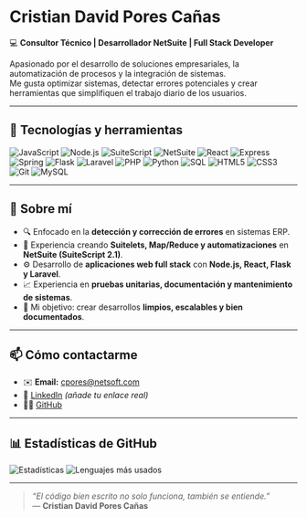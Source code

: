 # Cristian David Pores Cañas

💻 **Consultor Técnico | Desarrollador NetSuite | Full Stack Developer**

Apasionado por el desarrollo de soluciones empresariales, la automatización de procesos y la integración de sistemas.  
Me gusta optimizar sistemas, detectar errores potenciales y crear herramientas que simplifiquen el trabajo diario de los usuarios.

---

## 🚀 Tecnologías y herramientas
![JavaScript](https://img.shields.io/badge/JavaScript-ES6+-yellow)
![Node.js](https://img.shields.io/badge/Node.js-18-green)
![SuiteScript](https://img.shields.io/badge/SuiteScript-2.1-blue)
![NetSuite](https://img.shields.io/badge/ERP-NetSuite-blueviolet)
![React](https://img.shields.io/badge/React-20232A?logo=react)
![Express](https://img.shields.io/badge/Express.js-000000?logo=express)
![Spring](https://img.shields.io/badge/Spring-6DB33F?logo=spring)
![Flask](https://img.shields.io/badge/Flask-000000?logo=flask)
![Laravel](https://img.shields.io/badge/Laravel-FF2D20?logo=laravel)
![PHP](https://img.shields.io/badge/PHP-777BB4?logo=php)
![Python](https://img.shields.io/badge/Python-3776AB?logo=python)
![SQL](https://img.shields.io/badge/SQL-336791?logo=postgresql)
![HTML5](https://img.shields.io/badge/HTML5-E34F26)
![CSS3](https://img.shields.io/badge/CSS3-1572B6)
![Git](https://img.shields.io/badge/Git-F05032)
![MySQL](https://img.shields.io/badge/MySQL-005C84)

---

## 🧠 Sobre mí
- 🔍 Enfocado en la **detección y corrección de errores** en sistemas ERP.  
- 🧩 Experiencia creando **Suitelets, Map/Reduce y automatizaciones** en **NetSuite (SuiteScript 2.1)**.  
- ⚙️ Desarrollo de **aplicaciones web full stack** con **Node.js, React, Flask y Laravel**.  
- 📈 Experiencia en **pruebas unitarias, documentación y mantenimiento de sistemas**.  
- 🎯 Mi objetivo: crear desarrollos **limpios, escalables y bien documentados**.

---

## 📫 Cómo contactarme
- ✉️ **Email:** cpores@netsoft.com  
- 💼 [LinkedIn](https://www.linkedin.com/in/cdpores) *(añade tu enlace real)*  
- 🧑‍💻 [GitHub](https://github.com/cdpores)

---

## 📊 Estadísticas de GitHub
![Estadísticas](https://github-readme-stats.vercel.app/api?username=cdpores&show_icons=true&theme=tokyonight&hide_border=true)
![Lenguajes más usados](https://github-readme-stats.vercel.app/api/top-langs/?username=cdpores&layout=compact&theme=tokyonight&hide_border=true)

---

> _“El código bien escrito no solo funciona, también se entiende.”_  
> — **Cristian David Pores Cañas**
